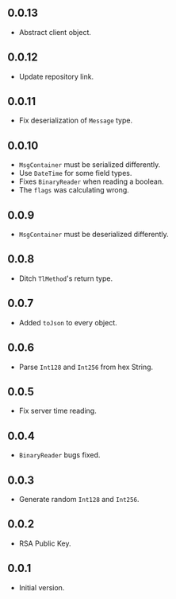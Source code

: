 ## 0.0.13

- Abstract client object.

## 0.0.12

- Update repository link.

## 0.0.11

- Fix deserialization of `Message` type.

## 0.0.10

- `MsgContainer` must be serialized differently.
- Use `DateTime` for some field types.
- Fixes `BinaryReader` when reading a boolean.
- The `flags` was calculating wrong.

## 0.0.9

- `MsgContainer` must be deserialized differently.

## 0.0.8

- Ditch `TlMethod`'s return type.

## 0.0.7

- Added `toJson` to every object.
## 0.0.6

- Parse `Int128` and `Int256` from hex String.

## 0.0.5

- Fix server time reading.

## 0.0.4

- `BinaryReader` bugs fixed.

## 0.0.3

- Generate random `Int128` and `Int256`.

## 0.0.2

- RSA Public Key.

## 0.0.1

- Initial version.
